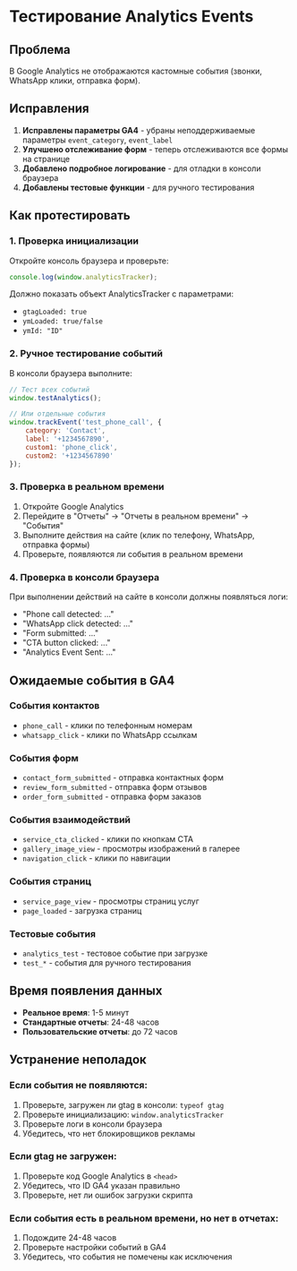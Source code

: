 # Тестирование Analytics Events

## Проблема
В Google Analytics не отображаются кастомные события (звонки, WhatsApp клики, отправка форм).

## Исправления
1. **Исправлены параметры GA4** - убраны неподдерживаемые параметры `event_category`, `event_label`
2. **Улучшено отслеживание форм** - теперь отслеживаются все формы на странице
3. **Добавлено подробное логирование** - для отладки в консоли браузера
4. **Добавлены тестовые функции** - для ручного тестирования

## Как протестировать

### 1. Проверка инициализации
Откройте консоль браузера и проверьте:
```javascript
console.log(window.analyticsTracker);
```

Должно показать объект AnalyticsTracker с параметрами:
- `gtagLoaded: true`
- `ymLoaded: true/false`
- `ymId: "ID"`

### 2. Ручное тестирование событий
В консоли браузера выполните:
```javascript
// Тест всех событий
window.testAnalytics();

// Или отдельные события
window.trackEvent('test_phone_call', {
    category: 'Contact',
    label: '+1234567890',
    custom1: 'phone_click',
    custom2: '+1234567890'
});
```

### 3. Проверка в реальном времени
1. Откройте Google Analytics
2. Перейдите в "Отчеты" → "Отчеты в реальном времени" → "События"
3. Выполните действия на сайте (клик по телефону, WhatsApp, отправка формы)
4. Проверьте, появляются ли события в реальном времени

### 4. Проверка в консоли браузера
При выполнении действий на сайте в консоли должны появляться логи:
- "Phone call detected: ..."
- "WhatsApp click detected: ..."
- "Form submitted: ..."
- "CTA button clicked: ..."
- "Analytics Event Sent: ..."

## Ожидаемые события в GA4

### События контактов
- `phone_call` - клики по телефонным номерам
- `whatsapp_click` - клики по WhatsApp ссылкам

### События форм
- `contact_form_submitted` - отправка контактных форм
- `review_form_submitted` - отправка форм отзывов
- `order_form_submitted` - отправка форм заказов

### События взаимодействий
- `service_cta_clicked` - клики по кнопкам CTA
- `gallery_image_view` - просмотры изображений в галерее
- `navigation_click` - клики по навигации

### События страниц
- `service_page_view` - просмотры страниц услуг
- `page_loaded` - загрузка страниц

### Тестовые события
- `analytics_test` - тестовое событие при загрузке
- `test_*` - события для ручного тестирования

## Время появления данных
- **Реальное время**: 1-5 минут
- **Стандартные отчеты**: 24-48 часов
- **Пользовательские отчеты**: до 72 часов

## Устранение неполадок

### Если события не появляются:
1. Проверьте, загружен ли gtag в консоли: `typeof gtag`
2. Проверьте инициализацию: `window.analyticsTracker`
3. Проверьте логи в консоли браузера
4. Убедитесь, что нет блокировщиков рекламы

### Если gtag не загружен:
1. Проверьте код Google Analytics в `<head>`
2. Убедитесь, что ID GA4 указан правильно
3. Проверьте, нет ли ошибок загрузки скрипта

### Если события есть в реальном времени, но нет в отчетах:
1. Подождите 24-48 часов
2. Проверьте настройки событий в GA4
3. Убедитесь, что события не помечены как исключения 